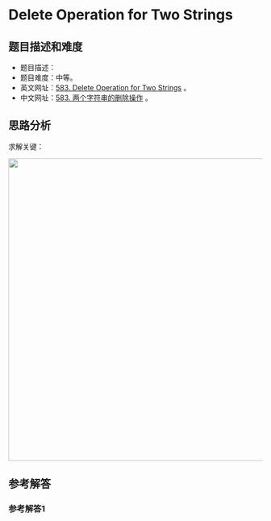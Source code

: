 # Delete Operation for Two Strings

## 题目描述和难度
+ 题目描述：
+ 题目难度：中等。
+ 英文网址：[583. Delete Operation for Two Strings](https://leetcode.com/problems/delete-operation-for-two-strings/description/)  。
+ 中文网址：[583. 两个字符串的删除操作](https://leetcode-cn.com/problems/delete-operation-for-two-strings/description/)  。
## 思路分析
求解关键：

<img src="https://liweiwei1419.github.io/images/leetcode-solution/" width="600">

## 参考解答
### 参考解答1

```java

```